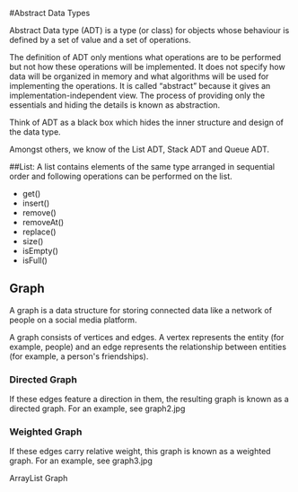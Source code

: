 #Abstract Data Types

Abstract Data type (ADT) is a type (or class) for objects whose behaviour is defined by a set of value and a set of operations.

The definition of ADT only mentions what operations are to be performed but not how these operations will be implemented. 
It does not specify how data will be organized in memory and what algorithms will be used for implementing the operations. 
It is called “abstract” because it gives an implementation-independent view. 
The process of providing only the essentials and hiding the details is known as abstraction.

Think of ADT as a black box which hides the inner structure and design of the data type.

Amongst others, we know of the List ADT, Stack ADT and Queue ADT.

##List:
A list contains elements of the same type arranged in sequential order and following operations can be performed on the list.

-   get()
-   insert()
-   remove()
-   removeAt()
-   replace()
-   size()
-   isEmpty()
-   isFull()


## Graph
A graph is a data structure for storing connected data like a network of people on a social media platform.

A graph consists of vertices and edges. A vertex represents the entity (for example, people) 
and an edge represents the relationship between entities (for example, a person's friendships).

### Directed Graph

If these edges feature a direction in them, the resulting graph is known as a directed graph.
For an example, see graph2.jpg

### Weighted Graph
If these edges carry relative weight, this graph is known as a weighted graph.
For an example, see graph3.jpg


ArrayList
Graph